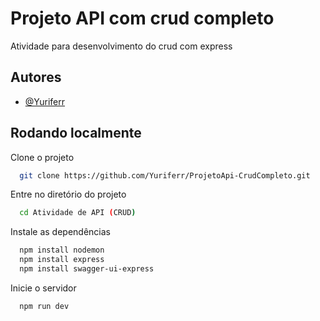 
# Projeto API com crud completo

Atividade para desenvolvimento do crud com express


## Autores

- [@Yuriferr](https://github.com/Yuriferr)


## Rodando localmente

Clone o projeto

```bash
  git clone https://github.com/Yuriferr/ProjetoApi-CrudCompleto.git
```

Entre no diretório do projeto

```bash
  cd Atividade de API (CRUD)
```

Instale as dependências

```bash
  npm install nodemon
  npm install express
  npm install swagger-ui-express
```

Inicie o servidor

```bash
  npm run dev
```

